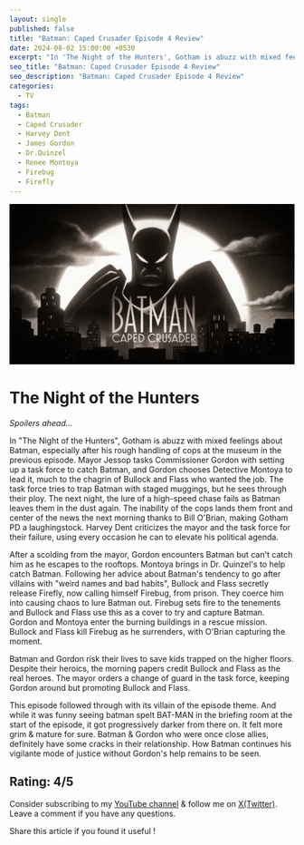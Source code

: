 ```yaml
---
layout: single
published: false
title: "Batman: Caped Crusader Episode 4 Review"
date: 2024-08-02 15:00:00 +0530
excerpt: "In 'The Night of the Hunters', Gotham is abuzz with mixed feelings about Batman, especially after his rough handling of cops at the museum in the previous episode."
seo_title: "Batman: Caped Crusader Episode 4 Review"
seo_description: "Batman: Caped Crusader Episode 4 Review"
categories:
  - TV
tags:
  - Batman
  - Caped Crusader
  - Harvey Dent
  - James Gordon
  - Dr.Quinzel
  - Renee Montoya
  - Firebug
  - Firefly
---
```


![image](/assets/images/batman-caped-crusader/batman-cc.png)

# The Night of the Hunters

*Spoilers ahead...*  

In "The Night of the Hunters", Gotham is abuzz with mixed feelings about Batman, especially after his rough handling of cops at the museum in the previous episode. Mayor Jessop tasks Commissioner Gordon with setting up a task force to catch Batman, and Gordon chooses Detective Montoya to lead it, much to the chagrin of Bullock and Flass who wanted the job. The task force tries to trap Batman with staged muggings, but he sees through their ploy. The next night, the lure of a high-speed chase fails as Batman leaves them in the dust again. The inability of the cops lands them front and center of the news the next morning thanks to Bill O'Brian, making Gotham PD a laughingstock. Harvey Dent criticizes the mayor and the task force for their failure, using every occasion he can to elevate his political agenda.

After a scolding from the mayor, Gordon encounters Batman but can't catch him as he escapes to the rooftops. Montoya brings in Dr. Quinzel's to help catch Batman. Following her advice about Batman's tendency to go after villains with "weird names and bad habits", Bullock and Flass secretly release Firefly, now calling himself Firebug, from prison. They coerce him into causing chaos to lure Batman out. Firebug sets fire to the tenements and Bullock and Flass use this as a cover to try and capture Batman. Gordon and Montoya enter the burning buildings in a rescue mission. Bullock and Flass kill Firebug as he surrenders, with O'Brian capturing the moment.

Batman and Gordon risk their lives to save kids trapped on the higher floors. Despite their heroics, the morning papers credit Bullock and Flass as the real heroes. The mayor orders a change of guard in the task force, keeping Gordon around but promoting Bullock and Flass.

This episode followed through with its villain of the episode theme. And while it was funny seeing batman spelt BAT-MAN in the briefing room at the start of the episode, it got progressively darker from there on. It felt more grim & mature for sure. Batman & Gordon who were once close allies, definitely have some cracks in their relationship. How Batman continues his vigilante mode of justice without Gordon's help remains to be seen.

Rating: 4/5
---
Consider subscribing to my [YouTube channel](https://www.youtube.com/@swiftodyssey?sub_confirmation=1) & follow me on [X(Twitter)](https://twitter.com/swift_odyssey). Leave a comment if you have any questions. 

Share this article if you found it useful !
